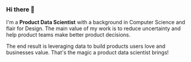 ### Hi there 👋

I'm a **Product Data Scientist** with a background in Computer Science and flair for Design. The main value of my work is to reduce uncertainty and help product teams make better product decisions.

The end result is leveraging data to build products users love and businesses value. That's the magic a product data scientist brings!
